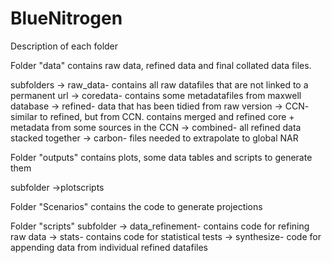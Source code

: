 # BlueNitrogen
Description of each folder

Folder "data" contains raw data, refined data and final collated data files. 

subfolders
-> raw_data- contains all raw datafiles that are not linked to a permanent url
-> coredata- contains some metadatafiles from maxwell database
-> refined- data that has been tidied from raw version
-> CCN- similar to refined, but from CCN. contains merged and refined core + metadata from some sources in the CCN
-> combined- all refined data stacked together
-> carbon- files needed to extrapolate to global NAR


Folder "outputs" contains plots, some data tables and scripts to generate them 

subfolder
->plotscripts

Folder "Scenarios" contains the code to generate projections 



Folder "scripts"
subfolder
  -> data_refinement- contains code for refining raw data
  -> stats- contains code for statistical tests
  -> synthesize- code for appending data from individual refined datafiles
